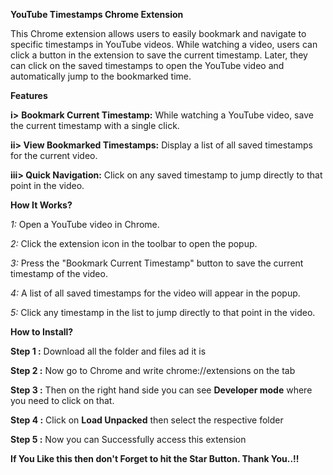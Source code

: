 **YouTube Timestamps Chrome Extension**

This Chrome extension allows users to easily bookmark and navigate to specific timestamps in YouTube videos. While watching a video, users can click a button in the extension to save the current timestamp. Later, they can click on the saved timestamps to open the YouTube video and automatically jump to the bookmarked time.

**Features**

**i>** **Bookmark Current Timestamp:** While watching a YouTube video, save the current timestamp with a single click.

**ii> View Bookmarked Timestamps:** Display a list of all saved timestamps for the current video.

**iii> Quick Navigation:** Click on any saved timestamp to jump directly to that point in the video.

**How It Works?**

*1:* Open a YouTube video in Chrome.

*2:* Click the extension icon in the toolbar to open the popup.

*3:* Press the "Bookmark Current Timestamp" button to save the current timestamp of the video.

*4:* A list of all saved timestamps for the video will appear in the popup.

*5:* Click any timestamp in the list to jump directly to that point in the video.


**How to Install?**

**Step 1 :** Download all the folder and files ad it is

**Step 2 :** Now go to Chrome and write chrome://extensions on the tab

**Step 3 :** Then on the right hand side you can see **Developer mode** where you need to click on that.

**Step 4 :** Click on **Load Unpacked** then select the respective folder

**Step 5 :** Now you can Successfully access this extension

**If You Like this then don't Forget to hit the Star Button. Thank You..!!**
